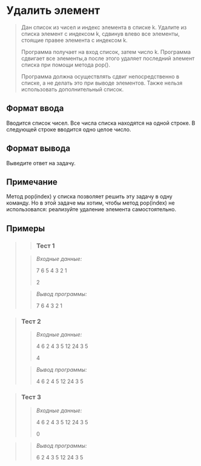 # Удалить элемент


>Дан список из чисел и индекс элемента в списке k. Удалите из списка элемент с индексом k, сдвинув влево все элементы, стоящие правее элемента с индексом k.
>
>Программа получает на вход список, затем число k. Программа сдвигает все элементы,а после этого удаляет последний элемент списка при помощи метода pop().
>
>Программа должна осуществлять сдвиг непосредственно в списке, а не делать это при выводе элементов. Также нельзя использовать дополнительный список.



## Формат ввода

Вводится список чисел. Все числа списка находятся на одной строке. В следующей строке вводится одно целое число.

## Формат вывода

Выведите ответ на задачу.

## Примечание

Метод pop(index) у списка позволяет решить эту задачу в одну команду. Но в этой задаче мы хотим, чтобы метод pop(index) не использовался: реализуйте удаление элемента самостоятельно.  

 ## Примеры
>
> >### Тест 1
>
>>*Входные данные:*
>>
>>7 6 5 4 3 2 1
>>
>>2
>>
>>
>> 
>>
>>
>>
>>
>> 
> 
>>*Вывод программы:*
>>
>>7 6 4 3 2 1 
>>

 
>### Тест 2
>
>>*Входные данные:*
>>
>>
>>
>>4 6 2 4 3 5 12 24 3 5
>>
>>4
>> 
>>
>> 
>>
>> 
>>
>>
>>
>>
>>
>
>>*Вывод программы:*
>>
>>4 6 2 4 5 12 24 3 5 



>### Тест 3
>>
>>*Входные данные:*
>>
>>4 6 2 4 3 5 12 24 3 5
>>
>>0
>>
>>
>>
>> 
>>
>> 
>>
>>
>>

>>*Вывод программы:*
>>
>>6 2 4 3 5 12 24 3 5
>>
>>